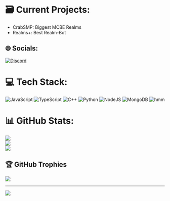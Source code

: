 # 🗃️ Current Projects:
- CrabSMP: Biggest MCBE Realms
- Realms+: Best Realm-Bot


## 🌐 Socials:
[![Discord](https://img.shields.io/badge/Discord-%237289DA.svg?logo=discord&logoColor=white)](https://discord.com/users/1136030078405451787)

# 💻 Tech Stack:
![JavaScript](https://img.shields.io/badge/javascript-%23323330.svg?style=for-the-badge&logo=javascript&logoColor=%23F7DF1E) ![TypeScript](https://img.shields.io/badge/typescript-%23007ACC.svg?style=for-the-badge&logo=typescript&logoColor=white) ![C++](https://img.shields.io/badge/c++-%2300599C.svg?style=for-the-badge&logo=c%2B%2B&logoColor=white) ![Python](https://img.shields.io/badge/python-3670A0?style=for-the-badge&logo=python&logoColor=ffdd54) ![NodeJS](https://img.shields.io/badge/node.js-6DA55F?style=for-the-badge&logo=node.js&logoColor=white) ![MongoDB](https://img.shields.io/badge/MongoDB-%234ea94b.svg?style=for-the-badge&logo=mongodb&logoColor=white) 
<picture>
  <source media="(prefers-color-scheme: dark)" srcset="https://raw.githubusercontent.com/ozorical/ozorical/output/github-snake-dark.svg" />
  <source media="(prefers-color-scheme: light)" srcset="https://raw.githubusercontent.com/ozorical/ozorical/output/github-snake.svg" />
  <img alt="hmm" src="https://raw.githubusercontent.com/ozorical/ozorical/output/github-snake.svg](https://cdn.discordapp.com/attachments/1275181173785497610/1349349443693973575/A0FDC1E6-4CB6-4F7F-800C-62ADEC8680E6.jpg?ex=67e7df19&is=67e68d99&hm=c9fb84d0a5ec94cb7e4dc33e78fd7e58ec3f7a0d94e125549d77595b4cb66f29&" />
</picture>

# 📊 GitHub Stats:
![](https://github-readme-stats.vercel.app/api?username=ozoricall&theme=dark&hide_border=false&include_all_commits=true&count_private=true)<br/>
![](https://github-readme-streak-stats.herokuapp.com/?user=ozorical&theme=dark&hide_border=false)<br/>
![](https://github-readme-stats.vercel.app/api/top-langs/?username=ozorical&theme=dark&hide_border=false&include_all_commits=true&count_private=true&layout=compact)

## 🏆 GitHub Trophies
![](https://github-profile-trophy.vercel.app/?username=ozorical&theme=radical&no-frame=false&no-bg=false&margin-w=4)

---
[![](https://visitcount.itsvg.in/api?id=ozorical&icon=9&color=3)](https://visitcount.itsvg.in)
